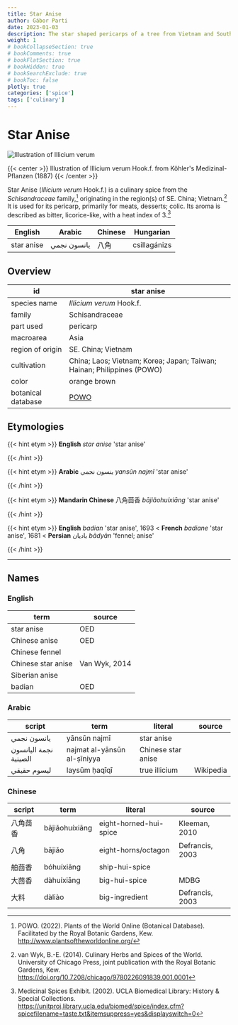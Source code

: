 ```yaml
---
title: Star Anise
author: Gábor Parti
date: 2023-01-03
description: The star shaped pericarps of a tree from Vietnam and South China.
weight: 1
# bookCollapseSection: true
# bookComments: true
# bookFlatSection: true
# bookHidden: true
# bookSearchExclude: true
# bookToc: false
plotly: true
categories: ['spice']
tags: ['culinary']
---
```


# Star Anise

![Illustration of Illicium verum](/images/kohler/star_anise.png)

{{< center >}}
Illustration of Illicium verum Hook.f. from Köhler's Medizinal-Pflanzen (1887)
{{< /center >}}

Star Anise (*Illicium verum* Hook.f.) is a culinary spice from the *Schisandraceae* family,[^powo] originating in the region(s) of SE. China; Vietnam.[^van_wyk_culinary_2014] It is used for its pericarp, primarily for meats, desserts; colic. Its aroma is described as bitter, licorice-like, with a heat index of 3.[^ucla_medicinal_2002]

|  English |   Arabic  |Chinese|  Hungarian |
|----------|-----------|-------|------------|
|star anise|يانسون نجمي|   八角  |csillagánizs|

## Overview

|        id        |                              star anise                              |
|------------------|----------------------------------------------------------------------|
|   species name   |                       *Illicium verum* Hook.f.                       |
|      family      |                            Schisandraceae                            |
|     part used    |                               pericarp                               |
|     macroarea    |                                 Asia                                 |
| region of origin |                          SE. China; Vietnam                          |
|    cultivation   |China; Laos; Vietnam; Korea; Japan; Taiwan; Hainan; Philippines (POWO)|
|       color      |                             orange brown                             |
|botanical database|          [POWO](https://powo.science.kew.org/taxon/554553-1)         |

## Etymologies

{{< hint etym >}}
**English** *star anise* 'star anise'



{{< /hint >}}

{{< hint etym >}}
**Arabic** ينسون نجمي *yansūn najmī* 'star anise'



{{< /hint >}}

{{< hint etym >}}
**Mandarin Chinese** 八角茴香 *bājiǎohuíxiāng* 'star anise'



{{< /hint >}}

{{< hint etym >}}
**English** *badian* 'star anise', 1693 < **French** *badiane* 'star anise', 1681 < **Persian** بادیان *bādyān* 'fennel; anise'



{{< /hint >}}

***

## Names

### English

|       term       |    source   |
|------------------|-------------|
|    star anise    |     OED     |
|   Chinese anise  |     OED     |
|  Chinese fennel  |             |
|Chinese star anise|Van Wyk, 2014|
|  Siberian anise  |             |
|      badian      |     OED     |

### Arabic

|        script       |            term           |      literal     |  source |
|---------------------|---------------------------|------------------|---------|
|     يانسون نجمي     |        yānsūn najmī       |    star anise    |         |
|نجمة اليانسون الصينية|najmat al-yānsūn al-ṣīniyya|Chinese star anise|         |
|     ليسوم حقيقي     |       laysūm ḥaqīqī       |   true illicium  |Wikipedia|

### Chinese

|script|     term     |        literal       |     source    |
|------|--------------|----------------------|---------------|
| 八角茴香 |bājiǎohuíxiāng|eight-horned-hui-spice| Kleeman, 2010 |
|  八角  |    bājiǎo    |  eight-horns/octagon |Defrancis, 2003|
|  舶茴香 |  bóhuíxiāng  |    ship-hui-spice    |               |
|  大茴香 |  dà​huíxiāng |     big-hui-spice    |      MDBG     |
|  大料  |    dàliào    |    big-ingredient    |Defrancis, 2003|

[^powo]: POWO. (2022). Plants of the World Online (Botanical Database). Facilitated by the Royal Botanic Gardens, Kew. http://www.plantsoftheworldonline.org/
[^van_wyk_culinary_2014]: van Wyk, B.-E. (2014). Culinary Herbs and Spices of the World. University of Chicago Press, joint publication with the Royal Botanic Gardens, Kew. https://doi.org/10.7208/chicago/9780226091839.001.0001
[^ucla_medicinal_2002]: Medicinal Spices Exhibit. (2002). UCLA Biomedical Library: History & Special Collections. https://unitproj.library.ucla.edu/biomed/spice/index.cfm?spicefilename=taste.txt&itemsuppress=yes&displayswitch=0

